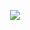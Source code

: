 <p align="center">
  <img src="https://github.com/AR-LABS-CPP/multi-code/assets/70814565/c651d83d-99eb-45a4-9076-9f7bf669835e">
</p>
